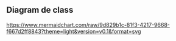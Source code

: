 ## Diagram de class
https://www.mermaidchart.com/raw/9d829b1c-81f3-4217-9668-f667d2ff8843?theme=light&version=v0.1&format=svg
